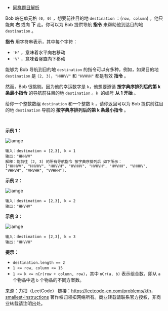 * [同样题目解析](https://blog.csdn.net/y999666/article/details/51223570)

Bob 站在单元格 ```(0, 0)``` ，想要前往目的地 ```destination``` ：(```row, column```) 。他只能向 **右** 或向 **下** 走。你可以为 Bob 提供导航 **指令** 来帮助他到达目的地 ```destination``` 。

**指令** 用字符串表示，其中每个字符：

* ```'H'``` ，意味着水平向右移动
* ```'V'``` ，意味着竖直向下移动

能够为 Bob 导航到目的地 ```destination``` 的指令可以有多种，例如，如果目的地 ```destination``` 是 ```(2, 3)```，```"HHHVV"``` 和 ```"HVHVH"``` 都是有效 **指令** 。

然而，Bob 很挑剔。因为他的幸运数字是 ```k```，他想要遵循 **按字典序排列后的第 k 条最小指令** 的导航前往目的地 ```destination``` 。```k```  的编号 **从 1 开始** 。

给你一个整数数组 ```destination``` 和一个整数 ```k``` ，请你返回可以为 Bob 提供前往目的地 ```destination``` 导航的 **按字典序排列后的第 k 条最小指令** 。

 

**示例 1：**

![iamge](https://github.com/Zhenghao-Liu/LeetCode_problem-and-solution/blob/master/1643.第K条最小指令/1643_1.png)

```
输入：destination = [2,3], k = 1
输出："HHHVV"
解释：能前往 (2, 3) 的所有导航指令 按字典序排列后 如下所示：
["HHHVV", "HHVHV", "HHVVH", "HVHHV", "HVHVH", "HVVHH", "VHHHV", "VHHVH", "VHVHH", "VVHHH"].
```
**示例 2：**

![iamge](https://github.com/Zhenghao-Liu/LeetCode_problem-and-solution/blob/master/1643.第K条最小指令/1643_2.png)
```
输入：destination = [2,3], k = 2
输出："HHVHV"
```
**示例 3：**

![iamge](https://github.com/Zhenghao-Liu/LeetCode_problem-and-solution/blob/master/1643.第K条最小指令/1643_3.png)
```
输入：destination = [2,3], k = 3
输出："HHVVH"
```

**提示：**

* ```destination.length == 2```
* ```1 <= row, column <= 15```
* ```1 <= k <= nCr(row + column, row)```，其中 ```nCr(a, b)``` 表示组合数，即从 ```a``` 个物品中选 ```b``` 个物品的不同方案数。

来源：力扣（LeetCode）
链接：https://leetcode-cn.com/problems/kth-smallest-instructions
著作权归领扣网络所有。商业转载请联系官方授权，非商业转载请注明出处。

